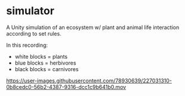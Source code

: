 # simulator
A Unity simulation of an ecosystem w/ plant and animal life interaction according to set rules.

In this recording:
- white blocks = plants
- blue blocks = herbivores
- black blocks = carnivores

https://user-images.githubusercontent.com/78930639/227031310-0b8cedc0-56b2-4387-9316-dcc1c9b641b0.mov

